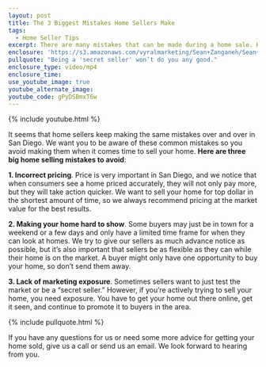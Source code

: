 ```yaml
---
layout: post
title: The 3 Biggest Mistakes Home Sellers Make
tags:
  - Home Seller Tips
excerpt: There are many mistakes that can be made during a home sale. Here are three of them you should avoid above all else.
enclosure: 'https://s3.amazonaws.com/vyralmarketing/Sean+Zanganeh/Sean+Zanganeh++San+Diego%2C+CA+Real+Estate++Avoid+these+mistakes+when+selling.mp4'
pullquote: "Being a 'secret seller' won’t do you any good."
enclosure_type: video/mp4
enclosure_time:
use_youtube_image: true
youtube_alternate_image:
youtube_code: gPyDSBmxT6w
---
```



{% include youtube.html %}

It seems that home sellers keep making the same mistakes over and over in San Diego. We want you to be aware of these common mistakes so you avoid making them when it comes time to sell your home. **Here are three big home selling mistakes to avoid**:

**1. Incorrect pricing**. Price is very important in San Diego, and we notice that when consumers see a home priced accurately, they will not only pay more, but they will take action quicker. We want to sell your home for top dollar in the shortest amount of time, so we always recommend pricing at the market value for the best results.

**2. Making your home hard to show**. Some buyers may just be in town for a weekend or a few days and only have a limited time frame for when they can look at homes. We try to give our sellers as much advance notice as possible, but it’s also important that sellers be as flexible as they can while their home is on the market. A buyer might only have one opportunity to buy your home, so don’t send them away.

**3. Lack of marketing exposure**. Sometimes sellers want to just test the market or be a “secret seller.” However, if you’re actively trying to sell your home, you need exposure. You have to get your home out there online, get it seen, and continue to promote it to buyers in the area.

{% include pullquote.html %}

If you have any questions for us or need some more advice for getting your home sold, give us a call or send us an email. We look forward to hearing from you.
